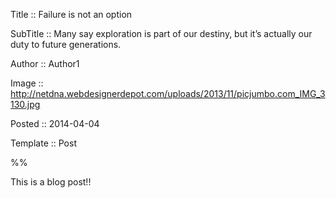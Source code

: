 Title ::  Failure is not an option

SubTitle :: Many say exploration is part of our destiny, but it’s actually our duty to future generations.

Author :: Author1

Image :: http://netdna.webdesignerdepot.com/uploads/2013/11/picjumbo.com_IMG_3130.jpg

Posted :: 2014-04-04

Template :: Post

%%

This is a blog post!!
